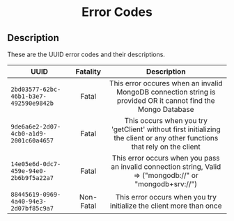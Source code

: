 <h1 align="center">
    Error Codes
</h1>

## Description

These are the UUID error codes and their descriptions.

| UUID | Fatality | Description |
| -------------- |:--------------:|:--------------:|
| `2bd03577-62bc-46b1-b3e7-492590e9842b` | Fatal | This error occures when an invalid MongoDB connection string is provided OR it cannot find the Mongo Database |
| `9de6a6e2-2d07-4cb0-a1d9-2001c60a4657` | Fatal | This occurs when you try 'getClient' without first initializing the client or any other functions that rely on the client |
| `14e05e6d-0dc7-459e-94e0-2b6b9f5a22a7` | Fatal | This error occurs when you pass an invalid connection string, Valid => ("mongodb://" or "mongodb+srv://") |
| `88445619-0969-4a40-94e3-2d07bf85c9a7` | Non-Fatal | This error occurs when you try initialize the client more than once |
